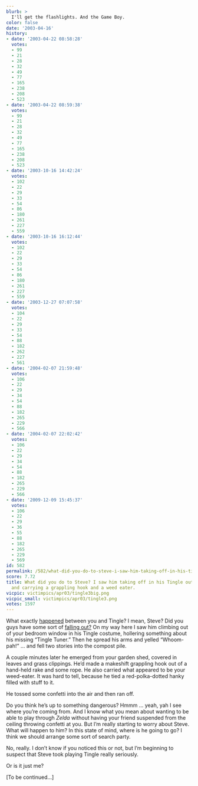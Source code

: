 ```yaml
---
blurb: >
  I'll get the flashlights. And the Game Boy.
color: false
date: '2003-04-16'
history:
- date: '2003-04-22 08:58:28'
  votes:
  - 99
  - 21
  - 28
  - 32
  - 49
  - 77
  - 165
  - 238
  - 208
  - 523
- date: '2003-04-22 08:59:38'
  votes:
  - 99
  - 21
  - 28
  - 32
  - 49
  - 77
  - 165
  - 238
  - 208
  - 523
- date: '2003-10-16 14:42:24'
  votes:
  - 102
  - 22
  - 29
  - 33
  - 54
  - 86
  - 180
  - 261
  - 227
  - 559
- date: '2003-10-16 16:12:44'
  votes:
  - 102
  - 22
  - 29
  - 33
  - 54
  - 86
  - 180
  - 261
  - 227
  - 559
- date: '2003-12-27 07:07:58'
  votes:
  - 104
  - 22
  - 29
  - 33
  - 54
  - 88
  - 182
  - 262
  - 227
  - 561
- date: '2004-02-07 21:59:48'
  votes:
  - 106
  - 22
  - 29
  - 34
  - 54
  - 88
  - 182
  - 265
  - 229
  - 566
- date: '2004-02-07 22:02:42'
  votes:
  - 106
  - 22
  - 29
  - 34
  - 54
  - 88
  - 182
  - 265
  - 229
  - 566
- date: '2009-12-09 15:45:37'
  votes:
  - 106
  - 22
  - 29
  - 36
  - 55
  - 88
  - 182
  - 265
  - 229
  - 569
id: 582
permalink: /582/what-did-you-do-to-steve-i-saw-him-taking-off-in-his-tingle-outfit-weeping-and-carrying-a-grappling-hook-and-a-weed-eater/
score: 7.72
title: What did you do to Steve? I saw him taking off in his Tingle outfit, weeping
  and carrying a grappling hook and a weed eater.
vicpic: victimpics/apr03/tingle3big.png
vicpic_small: victimpics/apr03/tingle3.png
votes: 1597
---
```


What exactly [happened](@/victim/580.md) between you and Tingle? I
mean, Steve? Did you guys have some sort of [falling
out?](@/victim/581.md) On my way here I saw him climbing out of your
bedroom window in his Tingle costume, hollering something about his
missing “Tingle Tuner.” Then he spread his arms and yelled “Whoom-pah!”
... and fell two stories into the compost pile.

A couple minutes later he emerged from your garden shed, covered in
leaves and grass clippings. He’d made a makeshift grappling hook out of
a hand-held rake and some rope. He also carried what appeared to be your
weed-eater. It was hard to tell, because he tied a red-polka-dotted
hanky filled with stuff to it.

He tossed some confetti into the air and then ran off.

Do you think he’s up to something dangerous? Hmmm ... yeah, yah I see
where you’re coming from. And I know what you mean about wanting to be
able to play through *Zelda* without having your friend suspended from
the ceiling throwing confetti at you. But I’m really starting to worry
about Steve. What will happen to him? In this state of mind, where is he
going to go? I think we should arrange some sort of search party.

No, really. I don’t know if you noticed this or not, but I’m beginning
to suspect that Steve took playing Tingle really seriously.

Or is it just me?

\[To be continued...\]